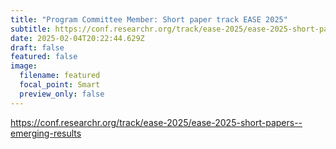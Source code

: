 ```yaml
---
title: "Program Committee Member: Short paper track EASE 2025"
subtitle: https://conf.researchr.org/track/ease-2025/ease-2025-short-papers--emerging-results
date: 2025-02-04T20:22:44.629Z
draft: false
featured: false
image:
  filename: featured
  focal_point: Smart
  preview_only: false
---
```

https://conf.researchr.org/track/ease-2025/ease-2025-short-papers--emerging-results